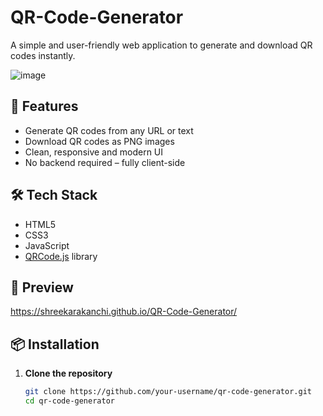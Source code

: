 # QR-Code-Generator


A simple and user-friendly web application to generate and download QR codes instantly.

![image](https://github.com/user-attachments/assets/ae073dab-d4a2-49a9-9717-c5bf964daa6b)


## 🚀 Features

- Generate QR codes from any URL or text
- Download QR codes as PNG images
- Clean, responsive and modern UI
- No backend required – fully client-side

## 🛠️ Tech Stack

- HTML5
- CSS3
- JavaScript
- [QRCode.js](https://github.com/davidshimjs/qrcodejs) library

## 📸 Preview

https://shreekarakanchi.github.io/QR-Code-Generator/

## 📦 Installation

1. **Clone the repository**

   ```bash
   git clone https://github.com/your-username/qr-code-generator.git
   cd qr-code-generator

